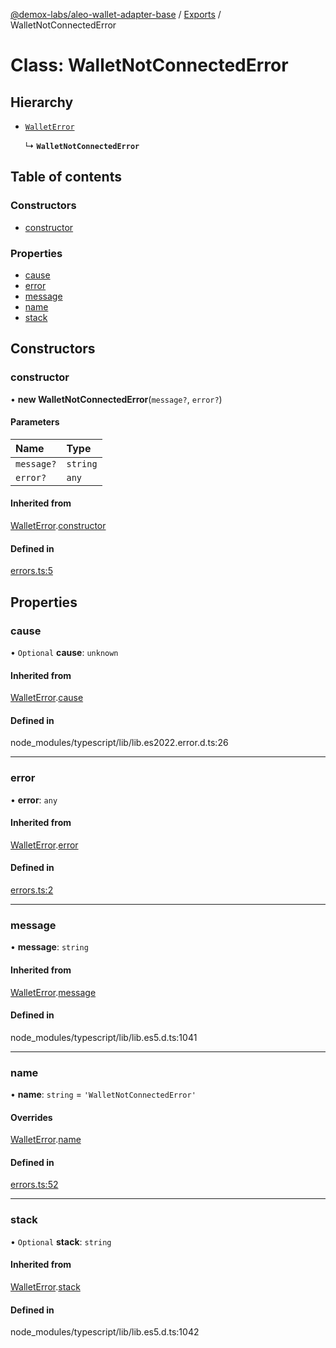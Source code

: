 [@demox-labs/aleo-wallet-adapter-base](../README.md) / [Exports](../modules.md) / WalletNotConnectedError

# Class: WalletNotConnectedError

## Hierarchy

- [`WalletError`](WalletError.md)

  ↳ **`WalletNotConnectedError`**

## Table of contents

### Constructors

- [constructor](WalletNotConnectedError.md#constructor)

### Properties

- [cause](WalletNotConnectedError.md#cause)
- [error](WalletNotConnectedError.md#error)
- [message](WalletNotConnectedError.md#message)
- [name](WalletNotConnectedError.md#name)
- [stack](WalletNotConnectedError.md#stack)

## Constructors

### constructor

• **new WalletNotConnectedError**(`message?`, `error?`)

#### Parameters

| Name | Type |
| :------ | :------ |
| `message?` | `string` |
| `error?` | `any` |

#### Inherited from

[WalletError](WalletError.md).[constructor](WalletError.md#constructor)

#### Defined in

[errors.ts:5](https://github.com/demox-labs/aleo-wallet-adapter/blob/f19bfe5/packages/core/base/errors.ts#L5)

## Properties

### cause

• `Optional` **cause**: `unknown`

#### Inherited from

[WalletError](WalletError.md).[cause](WalletError.md#cause)

#### Defined in

node_modules/typescript/lib/lib.es2022.error.d.ts:26

___

### error

• **error**: `any`

#### Inherited from

[WalletError](WalletError.md).[error](WalletError.md#error)

#### Defined in

[errors.ts:2](https://github.com/demox-labs/aleo-wallet-adapter/blob/f19bfe5/packages/core/base/errors.ts#L2)

___

### message

• **message**: `string`

#### Inherited from

[WalletError](WalletError.md).[message](WalletError.md#message)

#### Defined in

node_modules/typescript/lib/lib.es5.d.ts:1041

___

### name

• **name**: `string` = `'WalletNotConnectedError'`

#### Overrides

[WalletError](WalletError.md).[name](WalletError.md#name)

#### Defined in

[errors.ts:52](https://github.com/demox-labs/aleo-wallet-adapter/blob/f19bfe5/packages/core/base/errors.ts#L52)

___

### stack

• `Optional` **stack**: `string`

#### Inherited from

[WalletError](WalletError.md).[stack](WalletError.md#stack)

#### Defined in

node_modules/typescript/lib/lib.es5.d.ts:1042
